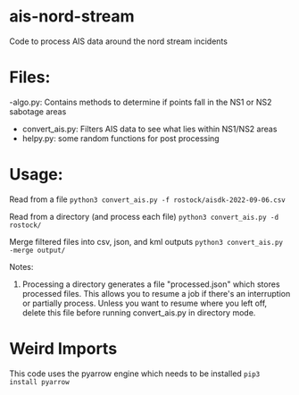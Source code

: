 # ais-nord-stream
Code to process AIS data around the nord stream incidents 

# Files:
 -algo.py: Contains methods to determine if points fall in the NS1 or NS2 sabotage areas
- convert_ais.py: Filters AIS data to see what lies within NS1/NS2 areas
- helpy.py: some random functions for post processing

# Usage:

Read from a file
`python3 convert_ais.py -f rostock/aisdk-2022-09-06.csv`

Read from a directory (and process each file)
`python3 convert_ais.py -d rostock/`

Merge filtered files into csv, json, and kml outputs
`python3 convert_ais.py -merge output/`

Notes:
1. Processing a directory generates a file "processed.json" which stores processed files. This allows you to resume a job if there's an interruption or partially process. Unless you want to resume where you left off, delete this file before running convert_ais.py in directory mode.

# Weird Imports

This code uses the pyarrow engine which needs to be installed
`pip3 install pyarrow`
